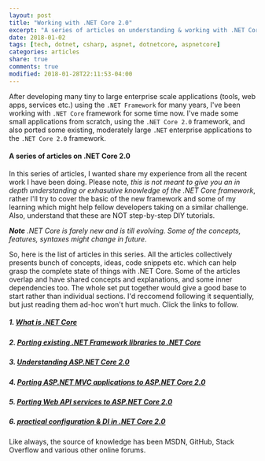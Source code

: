 ```yaml
---
layout: post
title: "Working with .NET Core 2.0"
excerpt: "A series of articles on understanding & working with .NET Core 2.0"
date: 2018-01-02
tags: [tech, dotnet, csharp, aspnet, dotnetcore, aspnetcore]
categories: articles
share: true
comments: true
modified: 2018-01-28T22:11:53-04:00
---
```


After developing many tiny to large enterprise scale applications (tools, web apps, services etc.) using the `.NET Framework` for many years, I've been working with `.NET Core` framework for some time now. I've made some small applications from scratch, using the `.NET Core 2.0` framework, and also ported some existing, moderately large `.NET` enterprise applications to the `.NET Core 2.0` framework.

#### A series of articles on .NET Core 2.0

In this series of articles, I wanted share my experience from all the recent work I have been doing. Please note, _this is not meant to give you an in depth understanding or exhasutive knowledge of the .NET Core framework_, rather I'll try to cover the basic of the new framework and some of my learning which might help fellow developers taking on a similar challenge. Also, understand that these are NOT step-by-step DIY tutorials.

***Note** .NET Core is farely new and is till evolving. Some of the concepts, features, syntaxes might change in future*. 

So, here is the list of articles in this series. All the articles collectively presents bunch of concepts, ideas, code snippets etc. which can help grasp the complete state of things with .NET Core. Some of the articles overlap and have shared concepts and explanations, and some inner dependencies too. The whole set put together would give a good base to start rather than individual sections. I'd reccomend following it sequentially, but just reading them ad-hoc won't hurt much. Click the links to follow.

##### 1. [What is .NET Core](/articles/what-is-new-in-dotnet-core/)

##### 2. [Porting existing .NET Framework libraries to .NET Core](/articles/porting-existing-libraries-to-dotnet-core/)

##### 3. [Understanding ASP.NET Core 2.0](/articles/understanding-aspnet-core-2/)

##### 4. [Porting ASP.NET MVC applications to ASP.NET Core 2.0](/articles/porting-aspnet-apps-to-aspnet-core-2.0/)

##### 5. [Porting Web API services to ASP.NET Core 2.0](/articles/porting-existing-webapi-to-aspnet-core-2.0/)

##### 6. [practical configuration & DI in .NET Core 2.0](/articles/practical-configuration-and-di-in-aspnet-core/)

Like always, the source of knowledge has been MSDN, GitHub, Stack Overflow and various other online forums.